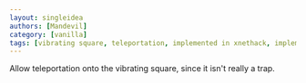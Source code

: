 ```yaml
---
layout: singleidea
authors: [Mandevil]
category: [vanilla]
tags: [vibrating square, teleportation, implemented in xnethack, implemented in vanilla]
---
```

Allow teleportation onto the vibrating square, since it isn't really a trap.
